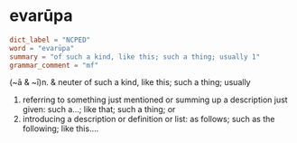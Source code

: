 # evarūpa

``` toml
dict_label = "NCPED"
word = "evarūpa"
summary = "of such a kind, like this; such a thing; usually 1"
grammar_comment = "mf"
```

(\~ā & \~ī)n. & neuter of such a kind, like this; such a thing; usually

1. referring to something just mentioned or summing up a description just given: such a…; like that; such a thing; or
2. introducing a description or definition or list: as follows; such as the following; like this….

